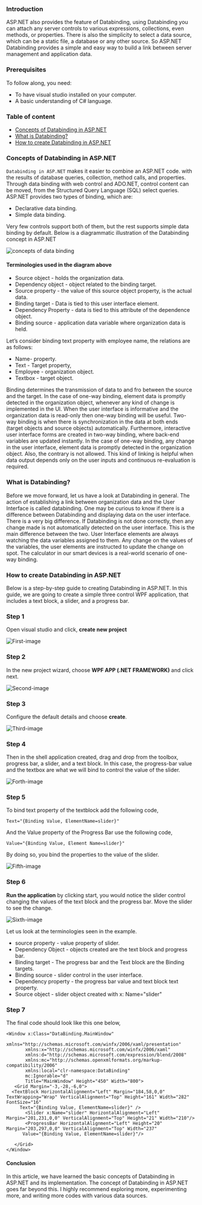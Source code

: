 ### **Introduction**
 ASP.NET also provides the feature of Databinding, using Databinding you can attach any server controls to various expressions, collections, even methods, or properties. There is also the simplicity to select a data source, which can be a static file, a database or any other source.
So ASP.NET Databinding provides a simple and easy way to build a link between server management and application data. 
### **Prerequisites**
To follow along, you need:
- To have visual studio installed on your computer.
- A basic understanding of C# language.
### **Table of content**
- [Concepts of Databinding in ASP.NET](#concepts-of-Databinding-in-ASP.NET)
- [What is Databinding?](#what-is-Databinding)
- [How to create Databinding in ASP.NET](#how-to-createdatabinding-in-ASP.NET)

### **Concepts of Databinding in ASP.NET**
`Databinding in ASP.NET` makes it easier to combine an ASP.NET code. with the results of database queries, collection, method calls, and properties. 
Through data binding with web control and ADO.NET, control content can be moved, from the Structured Query Language (SQL) select queries.
ASP.NET provides two types of binding, which are:
- Declarative data binding.
- Simple data binding.

Very few controls support both of them, but the rest supports simple data binding by default.
Below is a diagrammatic illustration of the Databinding concept in ASP.NET

![concepts of data binding](/engineering-education/Data-Binding-in-ASP.NET/Data-binding.png)
#### Terminologies used in the diagram above
- Source object - holds the organization data.
- Dependency object - object related to the binding target.
- Source property - the value of this source object property, is the actual data.
- Binding target - Data is tied to this user interface element.
- Dependency Property - data is tied to this attribute of the dependence object.
- Binding source - application data variable where organization data is held.

Let’s consider binding text property with employee name, the relations are as follows:
- Name- property.
- Text - Target property,
- Employee - organization object.
- Textbox - target object.

Binding determines the transmission of data to and fro between the source and the target.
In the case of one-way binding, element data is promptly detected in the organization object, whenever any kind of change is implemented in the UI.
When the user interface is informative and the organization data is read-only then one-way binding will be useful.
Two-way binding is when there is synchronization in the data at both ends (target objects and source objects) automatically. 
Furthermore, interactive user interface forms are created in two-way binding, where back-end variables are updated instantly.
In the case of one-way binding, any change in the user interface, element data is promptly detected in the organization object. Also, the contrary is not allowed. This kind of linking is helpful when data output depends only on the user inputs and continuous re-evaluation is required.
### **What is Databinding?**
Before we move forward, let us have a look at Databinding in general.
The action of establishing a link between organization data and the User Interface is called databinding.
One may be curious to know if there is a difference between Databinding and displaying data on the user interface. There is a very big difference. If Databinding is not done correctly, then any change made is not automatically detected on the user interface. This is the main difference between the two.
User Interface elements are always watching the data variables assigned to them. Any change on the values of the variables, the user elements are instructed to update the change on spot.
The calculator in our smart devices is a real-world scenario of one-way binding.
### **How to create Databinding in ASP.NET**
Below is a step-by-step guide to creating Databinding in ASP.NET. In this guide, we are going to create a simple three control WPF application, that includes a text block, a slider, and a progress bar.

### **Step 1**
Open visual studio and click, **create new project**

![First-image](/engineering-education/Data-Binding-in-ASP.NET/image1.png)

### **Step 2**
In the new project wizard, choose **WPF APP (.NET FRAMEWORK)** and click next.

![Second-image](/engineering-education/Data-Binding-in-ASP.NET/image2.png)

### **Step 3**
Configure the default details and choose **create**.

![Third-image](/engineering-education/Data-Binding-in-ASP.NET/image3.png)

### **Step 4**
Then in the shell application created, drag and drop from the toolbox, progress bar, a slider, and a text block.
In this case, the progress-bar value and the textbox are what we will bind to control the value of the slider.

![Forth-image](/engineering-education/Data-Binding-in-ASP.NET/image4.png)

### **Step 5**
To bind text property of the textblock add the following code,

 ```Text="{Binding Value, ElementName=slider}"```
 
 And the Value property of the Progress Bar use the following code,

 ```Value="{Binding Value, Element Name=slider}"```

 By doing so, you bind the properties to the value of the slider.

 ![Fifth-image](/engineering-education/Data-Binding-in-ASP.NET/image5.png)

 ### **Step 6**
 **Run the application** by clicking start, you would notice the slider control changing the values of the text block and the progress bar. Move the slider to see the change.

 ![Sixth-image](/engineering-education/Data-Binding-in-ASP.NET/image6.png)

 Let us look at the terminologies seen in the example.
 - source property - value property of slider.
 - Dependency Object - objects created are the text block and progress bar.
 - Binding target - The progress bar and the Text block are the Binding targets.
 - Binding source - slider control in the user interface.
 - Dependency property - the progress bar value and text block text property.
 - Source object - slider object created with x: Name="slider"

 ### **Step 7**
 The final code should look like this one below,
 ```
 <Window x:Class="DataBinding.MainWindow"
        xmlns="http://schemas.microsoft.com/winfx/2006/xaml/presentation"
        xmlns:x="http://schemas.microsoft.com/winfx/2006/xaml"
        xmlns:d="http://schemas.microsoft.com/expression/blend/2008"
        xmlns:mc="http://schemas.openxmlformats.org/markup-compatibility/2006"
        xmlns:local="clr-namespace:DataBinding"
        mc:Ignorable="d"
        Title="MainWindow" Height="450" Width="800">
    <Grid Margin="-3,-28,-6,0">
   <TextBlock HorizontalAlignment="Left" Margin="184,58,0,0" TextWrapping="Wrap" VerticalAlignment="Top" Height="161" Width="282" FontSize="16"
      Text="{Binding Value, ElementName=slider}" />
        <Slider x:Name="slider" HorizontalAlignment="Left" Margin="201,231,0,0" VerticalAlignment="Top" Height="21" Width="210"/>
        <ProgressBar HorizontalAlignment="Left" Height="20" Margin="203,297,0,0" VerticalAlignment="Top" Width="237"
       Value="{Binding Value, ElementName=slider}"/>

    </Grid>
</Window>

```
#### Conclusion
In this article, we have learned the basic concepts of Databinding in ASP.NET and its implementation. The concept of Databinding in ASP.NET goes far beyond this. I highly recommend exploring more, experimenting more, and writing more codes with various data sources.
